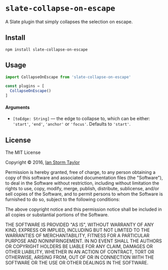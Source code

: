 
# `slate-collapse-on-escape`

A Slate plugin that simply collapses the selection on escape.


## Install

```
npm install slate-collapse-on-escape
```


## Usage

```js
import CollapseOnEscape from 'slate-collapse-on-escape'

const plugins = [
  CollapseOnEscape()
]
```

#### Arguments
- `[toEdge: String]` — the edge to collapse to, which can be either: `'start'`, `'end'`, `'anchor'` or `'focus'`. Defaults to `'start'`.


## License

The MIT License

Copyright &copy; 2016, [Ian Storm Taylor](https://ianstormtaylor.com)

Permission is hereby granted, free of charge, to any person obtaining a copy of this software and associated documentation files (the "Software"), to deal in the Software without restriction, including without limitation the rights to use, copy, modify, merge, publish, distribute, sublicense, and/or sell copies of the Software, and to permit persons to whom the Software is furnished to do so, subject to the following conditions:

The above copyright notice and this permission notice shall be included in all copies or substantial portions of the Software.

THE SOFTWARE IS PROVIDED "AS IS", WITHOUT WARRANTY OF ANY KIND, EXPRESS OR IMPLIED, INCLUDING BUT NOT LIMITED TO THE WARRANTIES OF MERCHANTABILITY, FITNESS FOR A PARTICULAR PURPOSE AND NONINFRINGEMENT. IN NO EVENT SHALL THE AUTHORS OR COPYRIGHT HOLDERS BE LIABLE FOR ANY CLAIM, DAMAGES OR OTHER LIABILITY, WHETHER IN AN ACTION OF CONTRACT, TORT OR OTHERWISE, ARISING FROM, OUT OF OR IN CONNECTION WITH THE SOFTWARE OR THE USE OR OTHER DEALINGS IN THE SOFTWARE.
